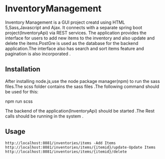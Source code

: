 # InventoryManagement

Inventory Management is a GUI project creatd using HTML 5,Sass,Javascript and Ajax. It connects with a separate spring boot project(InventoryApi) via REST services.
The application provides the interface for users to add new items to the inventory and also update and delete the items.PostGre is used as the database for the backend application.The interface also has search and sort items feature and pagination is also incorporated .

## Installation

After installing node.js,use the node package manager(npm) to run the sass files.The scss folder contains the sass files .The following command should be used for this:

npm run scss

The backend of the application(InventoryApi) should be started .The Rest calls should be running in the system .

## Usage

```
http://localhost:8081/inventories/items -Add Items
http://localhost:8081/inventories/items/{itemid}/update-Update Items
http://localhost:8081/inventories/items/{itemid}/delete

```
